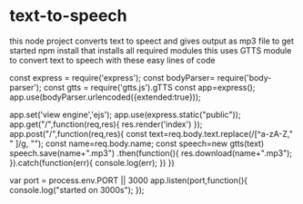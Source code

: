 # text-to-speech
this node project converts text to speect and gives output as mp3 file 
to get started npm install 
that installs all required modules
this uses GTTS module to convert text to speech with these easy lines of code


const express = require('express');
const bodyParser= require('body-parser');
const gtts = require('gtts.js').gTTS
const app=express();
app.use(bodyParser.urlencoded({extended:true}));

app.set('view engine','ejs');
app.use(express.static("public"));
app.get("/",function(req,res){
  res.render('index')
});
app.post("/",function(req,res){
  const text=req.body.text.replace(/[^a-zA-Z," " ]/g, "");
  const name=req.body.name;
  const speech=new gtts(text)
  speech.save(name+".mp3")
  .then(function(){
    res.download(name+".mp3");
  }).catch(function(err){
    console.log(err);
  })
})

var port = process.env.PORT || 3000
app.listen(port,function(){
  console.log("started on 3000s");
});
